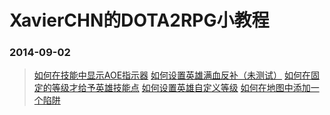 XavierCHN的DOTA2RPG小教程
===================

### 2014-09-02
> [如何在技能中显示AOE指示器](https://github.com/XavierCHN/XavierCHN.github.io/blob/master/2014.09.02.md#%E5%A6%82%E4%BD%95%E5%9C%A8%E6%8A%80%E8%83%BD%E4%B8%AD%E6%98%BE%E7%A4%BAaoe%E6%8C%87%E7%A4%BA%E5%99%A8)
> [如何设置英雄满血反补（未测试）](https://github.com/XavierCHN/XavierCHN.github.io/blob/master/2014.09.02.md#%E5%A6%82%E4%BD%95%E8%AE%BE%E7%BD%AE%E8%8B%B1%E9%9B%84%E6%BB%A1%E8%A1%80%E5%8F%8D%E8%A1%A5%E6%9C%AA%E6%B5%8B%E8%AF%95)
> [如何在固定的等级才给予英雄技能点](https://github.com/XavierCHN/XavierCHN.github.io/blob/master/2014.09.02.md#%E5%A6%82%E4%BD%95%E5%9C%A8%E5%9B%BA%E5%AE%9A%E7%9A%84%E7%AD%89%E7%BA%A7%E6%89%8D%E7%BB%99%E4%BA%88%E8%8B%B1%E9%9B%84%E6%8A%80%E8%83%BD%E7%82%B9)
> [如何设置英雄自定义等级](https://github.com/XavierCHN/XavierCHN.github.io/blob/master/2014.09.02.md#%E5%A6%82%E4%BD%95%E8%AE%BE%E7%BD%AE%E8%8B%B1%E9%9B%84%E8%87%AA%E5%AE%9A%E4%B9%89%E7%AD%89%E7%BA%A7)
> [如何在地图中添加一个陷阱](https://github.com/XavierCHN/XavierCHN.github.io/blob/master/%E9%99%B7%E9%98%B1.md#%E5%A6%82%E4%BD%95%E5%9C%A8%E5%9C%B0%E5%9B%BE%E4%B8%AD%E6%B7%BB%E5%8A%A0%E4%B8%80%E4%B8%AA%E9%99%B7%E9%98%B1)


